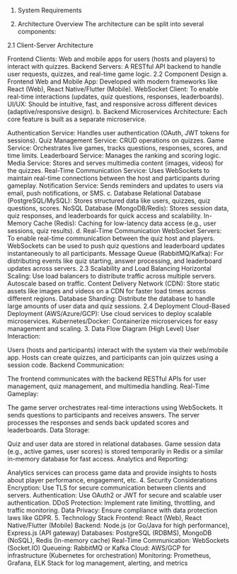 1. System Requirements

2. Architecture Overview
The architecture can be split into several components:

2.1 Client-Server Architecture

Frontend Clients: Web and mobile apps for users (hosts and players) to interact with quizzes.
Backend Servers: A RESTful API backend to handle user requests, quizzes, and real-time game logic.
2.2 Component Design
a. Frontend
Web and Mobile App: Developed with modern frameworks like React (Web), React Native/Flutter (Mobile).
WebSocket Client: To enable real-time interactions (updates, quiz questions, responses, leaderboards).
UI/UX: Should be intuitive, fast, and responsive across different devices (adaptive/responsive design).
b. Backend
Microservices Architecture: Each core feature is built as a separate microservice.

Authentication Service: Handles user authentication (OAuth, JWT tokens for sessions).
Quiz Management Service: CRUD operations on quizzes.
Game Service: Orchestrates live games, tracks questions, responses, scores, and time limits.
Leaderboard Service: Manages the ranking and scoring logic.
Media Service: Stores and serves multimedia content (images, videos) for the quizzes.
Real-Time Communication Service: Uses WebSockets to maintain real-time connections between the host and participants during gameplay.
Notification Service: Sends reminders and updates to users via email, push notifications, or SMS.
c. Database
Relational Database (PostgreSQL/MySQL): Stores structured data like users, quizzes, quiz questions, scores.
NoSQL Database (MongoDB/Redis): Stores session data, quiz responses, and leaderboards for quick access and scalability.
In-Memory Cache (Redis): Caching for low-latency data access (e.g., user sessions, quiz results).
d. Real-Time Communication
WebSocket Servers: To enable real-time communication between the quiz host and players. WebSockets can be used to push quiz questions and leaderboard updates instantaneously to all participants.
Message Queue (RabbitMQ/Kafka): For distributing events like quiz starting, answer processing, and leaderboard updates across servers.
2.3 Scalability and Load Balancing
Horizontal Scaling: Use load balancers to distribute traffic across multiple servers. Autoscale based on traffic.
Content Delivery Network (CDN): Store static assets like images and videos on a CDN for faster load times across different regions.
Database Sharding: Distribute the database to handle large amounts of user data and quiz sessions.
2.4 Deployment
Cloud-Based Deployment (AWS/Azure/GCP): Use cloud services to deploy scalable microservices.
Kubernetes/Docker: Containerize microservices for easy management and scaling.
3. Data Flow Diagram (High Level)
User Interaction:

Users (hosts and participants) interact with the system via their web/mobile app.
Hosts can create quizzes, and participants can join quizzes using a session code.
Backend Communication:

The frontend communicates with the backend RESTful APIs for user management, quiz management, and multimedia handling.
Real-Time Gameplay:

The game server orchestrates real-time interactions using WebSockets. It sends questions to participants and receives answers. The server processes the responses and sends back updated scores and leaderboards.
Data Storage:

Quiz and user data are stored in relational databases.
Game session data (e.g., active games, user scores) is stored temporarily in Redis or a similar in-memory database for fast access.
Analytics and Reporting:

Analytics services can process game data and provide insights to hosts about player performance, engagement, etc.
4. Security Considerations
Encryption: Use TLS for secure communication between clients and servers.
Authentication: Use OAuth2 or JWT for secure and scalable user authentication.
DDoS Protection: Implement rate limiting, throttling, and traffic monitoring.
Data Privacy: Ensure compliance with data protection laws like GDPR.
5. Technology Stack
Frontend: React (Web), React Native/Flutter (Mobile)
Backend: Node.js (or Go/Java for high performance), Express.js (API gateway)
Databases: PostgreSQL (RDBMS), MongoDB (NoSQL), Redis (In-memory cache)
Real-Time Communication: WebSockets (Socket.IO)
Queueing: RabbitMQ or Kafka
Cloud: AWS/GCP for infrastructure (Kubernetes for orchestration)
Monitoring: Prometheus, Grafana, ELK Stack for log management, alerting, and metrics
